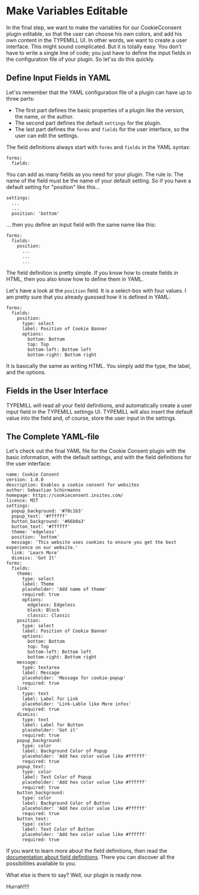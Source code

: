 # Make Variables Editable

In the final step, we want to make the variables for our CookieCconsent plugin editable, so that the user can choose his own colors, and add his own content in the TYPEMILL UI. In other words, we want to create a user interface. This might sound complicated. But it is totally easy. You don't have to write a single line of code; you just have to define the input fields in the configuration file of your plugin. So let'ss do this quickly.

## Define Input Fields in YAML

Let'ss remember that the YAML configuration file of a plugin can have up to three parts:

* The first part defines the basic properties of a plugin like the version, the name, or the author.
* The second part defines the default ``settings`` for the plugin.
* The last part defines the `forms` and `fields` for the user interface, so the user can edit the settings.

The field definitions always start with `forms` and `fields` in the YAML syntax:

````
forms:
  fields:
````

You can add as many fields as you need for your plugin. The rule is: The name of the field must be the name of your default setting. So if you have a default setting for "position" like this...

````
settings:
  ...
  ...
  position: 'bottom'
````

... then you define an input field with the same name like this:

````
forms:
  fields:
    position:
      ...
      ...
      ...
````

The field definition is pretty simple. If you know how to create fields in HTML, then you also know how to define them in YAML. 

Let's have a look at the `position` field. It is a select-box with four values. I am pretty sure that you already guessed how it is defined in YAML:

````
forms:
  fields:
    position:
      type: select
      label: Position of Cookie Banner
      options:
        bottom: Bottom
        top: Top
        bottom-left: Bottom left
        bottom-right: Bottom right  
````

It is basically the same as writing HTML. You simply add the type, the label, and the options.

## Fields in the User Interface

TYPEMILL will read all your field definitions, and automatically create a user input field in the TYPEMILL settings UI. TYPEMILL will also insert the default value into the field and, of course, store the user input in the settings. 

## The Complete YAML-file 

Let's check out the final YAML file for the Cookie Consent plugin with the basic information, with the default settings, and with the field definitions for the user interface:

````
name: Cookie Consent
version: 1.0.0
description: Enables a cookie consent for websites
author: Sebastian Schürmanns
homepage: https://cookieconsent.insites.com/
licence: MIT
settings:
  popup_background: '#70c1b3'
  popup_text: '#ffffff'
  button_background: '#66b0a3'
  button_text: '#ffffff'
  theme: 'edgeless'
  position: 'bottom'
  message: 'This website uses cookies to ensure you get the best experience on our website.'
  link: 'Learn More'
  dismiss: 'Got It'
forms:
  fields:
    theme:
      type: select
      label: Theme
      placeholder: 'Add name of theme'
      required: true
      options:
        edgeless: Edgeless
        block: Block
        classic: Classic
    position:
      type: select
      label: Position of Cookie Banner
      options:
        bottom: Bottom
        top: Top
        bottom-left: Bottom left
        bottom-right: Bottom right
    message:
      type: textarea
      label: Message
      placeholder: 'Message for cookie-popup'
      required: true
    link:
      type: text
      label: Label for Link
      placeholder: 'Link-Lable like More infos'
      required: true
    dismiss:
      type: text
      label: Label for Button
      placeholder: 'Got it'
      required: true
    popup_background:
      type: color
      label: Background Color of Popup
      placeholder: 'Add hex color value like #ffffff'
      required: true
    popup_text:
      type: color
      label: Text Color of Popup
      placeholder: 'Add hex color value like #ffffff'
      required: true
    button_background:
      type: color
      label: Background Color of Button
      placeholder: 'Add hex color value like #ffffff'
      required: true
    button_text:
      type: color
      label: Text Color of Button
      placeholder: 'Add hex color value like #ffffff'
      required: true
````

If you want to learn more about the field definitions, then read the [documentation about field definitions](/forms/field-overview). There you can discover all the possibilities available to you.

What else is there to say? Well, our plugin is ready now. 

Hurrah!!!!

